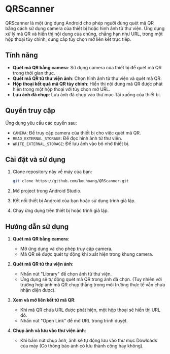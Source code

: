 # QRScanner

QRScanner là một ứng dụng Android cho phép người dùng quét mã QR bằng cách sử dụng camera của thiết bị hoặc hình ảnh từ thư viện. Ứng dụng xử lý mã QR và hiển thị nội dung của chúng, chẳng hạn như URL, trong một hộp thoại tùy chỉnh, cung cấp tùy chọn mở liên kết trực tiếp.

## Tính năng

- **Quét mã QR bằng camera**: Sử dụng camera của thiết bị để quét mã QR trong thời gian thực.
- **Quét mã QR từ thư viện ảnh**: Chọn hình ảnh từ thư viện và quét mã QR.
- **Hộp thoại kết quả mã QR tùy chỉnh**: Hiển thị nội dung mã QR được phát hiện trong một hộp thoại với tùy chọn mở URL.
- **Lưu ảnh đã chụp**: Lưu ảnh đã chụp vào thư mục Tải xuống của thiết bị.

## Quyền truy cập

Ứng dụng yêu cầu các quyền sau:

- `CAMERA`: Để truy cập camera của thiết bị cho việc quét mã QR.
- `READ_EXTERNAL_STORAGE`: Để đọc hình ảnh từ thư viện.
- `WRITE_EXTERNAL_STORAGE`: Để lưu ảnh vào bộ nhớ thiết bị.

## Cài đặt và sử dụng

1. Clone repository này về máy của bạn:

    ```sh
    git clone https://github.com/kouhoang/QRScanner.git
    ```

2. Mở project trong Android Studio.
3. Kết nối thiết bị Android của bạn hoặc sử dụng trình giả lập.
4. Chạy ứng dụng trên thiết bị hoặc trình giả lập.

## Hướng dẫn sử dụng

1. **Quét mã QR bằng camera**:
   - Mở ứng dụng và cho phép truy cập camera.
   - Mã QR sẽ được quét tự động khi xuất hiện trong khung camera.

2. **Quét mã QR từ thư viện ảnh**:
   - Nhấn nút "Library" để chọn ảnh từ thư viện.
   - Ứng dụng sẽ tự động quét mã QR trong ảnh đã chọn. (Tuy nhiên với trường hợp ảnh mã QR chụp thẳng trong môi trường thực tế vẫn chưa nhận diện được).

3. **Xem và mở liên kết từ mã QR**:
   - Khi mã QR chứa URL được phát hiện, một hộp thoại sẽ hiển thị URL đó.
   - Nhấn nút "Open Link" để mở URL trong trình duyệt.
  
4. **Chụp ảnh và lưu vào thư viện ảnh**:
   - Khi bấm nút chụp ảnh, ảnh sẽ tự động lưu vào thư mục Dowloads của máy (Có thông báo ảnh có lưu thành công hay không).
